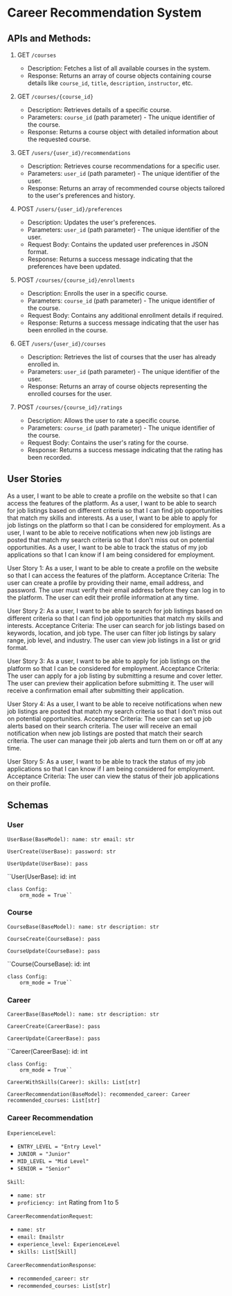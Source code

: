 # Career Recommendation System

## APIs and Methods:

1. GET ``/courses``
   - Description: Fetches a list of all available courses in the system.
   - Response: Returns an array of course objects containing course details like `course_id`, `title`, `description`, `instructor`, etc.

2. GET ``/courses/{course_id}``
   - Description: Retrieves details of a specific course.
   - Parameters: ``course_id`` (path parameter) - The unique identifier of the course.
   - Response: Returns a course object with detailed information about the requested course.

3. GET ``/users/{user_id}/recommendations``
   - Description: Retrieves course recommendations for a specific user.
   - Parameters: ``user_id`` (path parameter) - The unique identifier of the user.
   - Response: Returns an array of recommended course objects tailored to the user's preferences and history.

4. POST ``/users/{user_id}/preferences``
   - Description: Updates the user's preferences.
   - Parameters: ``user_id`` (path parameter) - The unique identifier of the user.
   - Request Body: Contains the updated user preferences in JSON format.
   - Response: Returns a success message indicating that the preferences have been updated.

5. POST ``/courses/{course_id}/enrollments``
   - Description: Enrolls the user in a specific course.
   - Parameters: ``course_id`` (path parameter) - The unique identifier of the course.
   - Request Body: Contains any additional enrollment details if required.
   - Response: Returns a success message indicating that the user has been enrolled in the course.

6. GET ``/users/{user_id}/courses``
   - Description: Retrieves the list of courses that the user has already enrolled in.
   - Parameters: ``user_id`` (path parameter) - The unique identifier of the user.
   - Response: Returns an array of course objects representing the enrolled courses for the user.

7. POST ``/courses/{course_id}/ratings``
   - Description: Allows the user to rate a specific course.
   - Parameters: ``course_id`` (path parameter) - The unique identifier of the course.
   - Request Body: Contains the user's rating for the course.
   - Response: Returns a success message indicating that the rating has been recorded.

## User Stories

As a user, I want to be able to create a profile on the website so that I can access the features of the platform.
As a user, I want to be able to search for job listings based on different criteria so that I can find job opportunities that match my skills and interests.
As a user, I want to be able to apply for job listings on the platform so that I can be considered for employment.
As a user, I want to be able to receive notifications when new job listings are posted that match my search criteria so that I don't miss out on potential opportunities.
As a user, I want to be able to track the status of my job applications so that I can know if I am being considered for employment.

User Story 1: As a user, I want to be able to create a profile on the website so that I can access the features of the platform.
Acceptance Criteria:
The user can create a profile by providing their name, email address, and password.
The user must verify their email address before they can log in to the platform.
The user can edit their profile information at any time.

User Story 2: As a user, I want to be able to search for job listings based on different criteria so that I can find job opportunities that match my skills and interests.
Acceptance Criteria:
The user can search for job listings based on keywords, location, and job type.
The user can filter job listings by salary range, job level, and industry.
The user can view job listings in a list or grid format.

User Story 3: As a user, I want to be able to apply for job listings on the platform so that I can be considered for employment.
Acceptance Criteria:
The user can apply for a job listing by submitting a resume and cover letter.
The user can preview their application before submitting it.
The user will receive a confirmation email after submitting their application.

User Story 4: As a user, I want to be able to receive notifications when new job listings are posted that match my search criteria so that I don't miss out on potential opportunities.
Acceptance Criteria:
The user can set up job alerts based on their search criteria.
The user will receive an email notification when new job listings are posted that match their search criteria.
The user can manage their job alerts and turn them on or off at any time.

User Story 5: As a user, I want to be able to track the status of my job applications so that I can know if I am being considered for employment.
Acceptance Criteria:
The user can view the status of their job applications on their profile.

## Schemas

### User

``UserBase(BaseModel):
    name: str
    email: str``


``UserCreate(UserBase):
    password: str``


``UserUpdate(UserBase):
    pass``


``User(UserBase):
    id: int

    class Config:
        orm_mode = True``

### Course

``CourseBase(BaseModel):
    name: str
    description: str``


``CourseCreate(CourseBase):
    pass``


``CourseUpdate(CourseBase):
    pass``


``Course(CourseBase):
    id: int

    class Config:
        orm_mode = True``

### Career

``CareerBase(BaseModel):
    name: str
    description: str``


``CareerCreate(CareerBase):
    pass``


``CareerUpdate(CareerBase):
    pass``


``Career(CareerBase):
    id: int

    class Config:
        orm_mode = True``


``CareerWithSkills(Career):
    skills: List[str]``


``CareerRecommendation(BaseModel):
    recommended_career: Career
    recommended_courses: List[str]``

### Career Recommendation

``ExperienceLevel``:
 -   ``ENTRY_LEVEL = "Entry Level"``
 -   ``JUNIOR = "Junior"``
 -   ``MID_LEVEL = "Mid Level"``
 -   ``SENIOR = "Senior"``


``Skill``:
 -   ``name: str``
 -   ``proficiency: int``  Rating from 1 to 5


``CareerRecommendationRequest``:
 -   ``name: str``
 -   ``email: Emailstr``
 -   ``experience_level: ExperienceLevel``
 -   ``skills: List[Skill]``


``CareerRecommendationResponse``:
  -  ``recommended_career: str``
  -  ``recommended_courses: List[str]``

